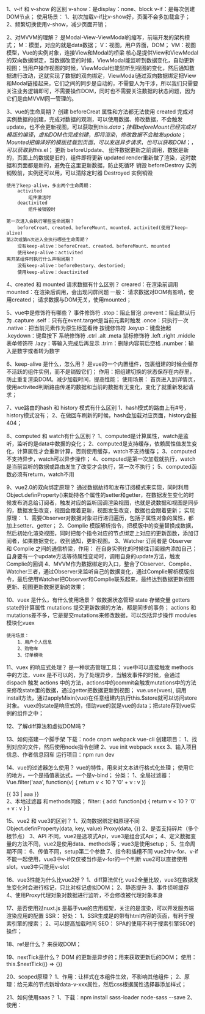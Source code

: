 1、v-if 和 v-show 的区别
    v-show：是display：none、block
    v-if：是每次创建DOM节点；
    使用场景：
        1、初次加载v-if比v-show好，页面不会多加载盒子；
        2、频繁切换使用v-show，减少页面开销；

2、对MVVM的理解？
    是Modal-View-ViewModal的缩写，前端开发的架构模式；
    M：模型，对应的就是data数据；
    V：视图，用户界面，DOM；
    VM：视图模型，Vue的实例对象，连接View和Modal的桥梁
    核心是提供View和ViewModal的双向数据绑定，当数据改变的时候，ViewModal能监听到数据变化，自动更新视图；当用户操作视图的时候，ViewModal也能监听到视图的变化，然后通知数据进行改动，这就实现了数据的双向绑定，ViewModal通过双向数据绑定把View和Modal链接起来，它们之间的同步是自动的，不需要人为干涉，所以我们只需要关注业务逻辑即可，不需要操作DOM，同时也不需要关注数据的状态问题，因为它们是由MVVM同一管理的。

3、vue的生命周期？
    创建
        beforeCreat
            属性和方法都无法使用
        created
            完成对实例数据的创建，完成对数据的观测，可以使用数据、修改数据，不会触发update，也不会更新视图，可以获取到this.$data；
    挂载
        beforeMount
            已经完成对模版的编译，虚拟DOM也完成创建，即将渲染，修改数据不会触发update；
        Mounted
            把编译好的模版挂载到页面，可以发送异步请求，也可以获取DOM；，可以获取到this.$el；
    更新
        beforeUpdate、
            组件数据更新之前调用，数据是新的，页面上的数据是旧的，组件即将更新
        updated
            render重新做了渲染，这时数据和页面都是新的，避免在这里更新数据，防止死循环
    销毁
        beforeDestroy
            实例销毁前，实例还可以用，可以清除定时器
        Destroyed
            实例销毁

    使用了keep-alive，多出两个生命周期：
        activited
            组件激活时
        deactivited
            组件被销毁时

    第一次进入会执行哪些生命周期？
        beforeCreat、created、beforeMount、mounted、activited(使用了keep-alive)
    第2次或第n次进入会执行哪些生命周期？
        没有keep-alive：beforeCreat、created、beforeMount、mounted
        使用keep-alive：activited
    离开某组件时执行什么声明周期？
        没有keep-alive：beforeDestory、destoried;
        使用keep-alive：deactivited

4、created 和 mounted 请求数据有什么区别？
    creared：在渲染前调用
    mounted：在渲染后调用，会出现闪屏问题
    一般：
        请求数据对DOM有影响，使用created；
        请求数据与DOM无关，使用mounted；

5、vue中是修饰符有哪些？
    事件修饰符
        .stop：阻止冒泡
        .prevent：阻止默认行为
        .capture
        .self：只有在event.target是当前元素时触发
        .once：只执行一次
        .native：把当前元素作为原生标签看待
    按键修饰符
        .keyup：键盘抬起
        .keydown：键盘按下
    系统修饰符
        .ctrl
        .alt
        .meta
    鼠标修饰符
        .left
        .right
        .middle
    表单修饰符
        .lazy：等输入完成后再显示
        .trim：删除内容前后空格
        .number：输入是数字或者转为数字

6、keep-alive 是什么，怎么用？
    是vue的一个内置组件，包裹组建的时候会缓存不活跃的组件实例，而不是销毁它们；
    作用：把组建切换的状态保存在内存里，防止重复渲染DOM。减少加载时间，提高性能；
    使用场景：
        首页进入到详情页，使用activited判断路由传递的数据和当前的数据有无变化，变化了就重新发起请求；

7、vue路由的hash 和 history 模式有什么区别
    1、hash模式的路由上有#号，history模式没有；
    2、在做回车刷新的时候，hash会加载对应页面，history会报404；

8、computed 和 watch有什么区别？
    1、computed是计算属性，watch是监听，监听的是data中数据的变化；
    2、computed是支持缓存，依赖属性值发生变化，计算属性才会重新计算，否则使用缓存，watch不支持缓存；
    3、computed不支持异步，watch可以异步操作；
    4、computed是第一次加载就执行，watch是当前监听的数据或路由发生了改变才会执行，第一次不执行；
    5、computed函数必须有return，watch不用

9、vue2.0的双向绑定原理？
    通过数据劫持和发布订阅模式来实现，同时利用Object.definProperty()来劫持各个属性的setter和getter，在数据发生变化的时候发布消息给订阅者，触发对应的监听回调渲染视图，也就是说数据和视图是同步的，数据发生改变，视图会跟着更新，视图发生改变，数据也会跟着更新；
    实现原理：
        1、需要Observer对数据对象进行递归遍历，包括子属性对象的属性，都加上setter、getter；
        2、Complie 模版解析指令，把模版中的变量替换成数据，然后初始化渲染视图，同时把每个指令对应的节点绑定上对应的更新函数，添加订阅者，如果数据变化，收到通知，更新视图。
        3、Watcher 订阅者是 Observer 和 Complie 之间的通信桥梁，作用：
            在自身实例化的时候往订阅器内添加自己；
            自身要有一个update方法等待属性变动时，调用自身的update方法，触发Complie的回调
        4、MVVM作为数据绑定的入口，整合了Observer、Complie、Watcher三者，通过Observer来监听自己的数据变化，通过Complie解析模版指令，最后使用Watcher把Observer和Complie联系起来，最终达到数据更新视图更新、视图更新数据更新的效果；

10、vuex 是什么，有什么使用场景？
    做数据状态管理
    state       存储变量
    getters     state的计算属性
    mutations   提交更新数据的方法，都是同步的事务；
    actions     和mutations差不多，它是提交mutations来修改数据，可以包括异步操作
    modules     模块化vuex

    使用场景：
        1、用户个人信息
        2、购物车
        3、订单模块

11、vuex 的响应式处理？
    是一种状态管理工具；
    vue中可以直接触发 methods 中的方法，vuex 是不可以的，为了处理异步，当触发事件的时候，会通过 dispach 触发 actions 中的方法，actions中的commit会触发mutations中的方法来修改state里的数据，通过getter把数据更新到视图；
    vue.use(vues), 调用install方法，通过applyMixin(vue)在任意组建内执行this.$store就可以访问store对象。
    vuex的state是响应式的，借助vue的就是vue的data；把state存到vue实例的组件之中；

12、了解diff算法和虚拟DOM吗？


13、如何搭建一个脚手架
    下载：node cnpm webpack vue-cli
    创建项目：
        1、找到对应的文件，然后使用node指令创建
        2、vue init webpack xxxx
        3、输入项目信息、作者信息回车
    运行项目：npm run dev

14、vue的过滤器怎么使用？
    vue的特性，用来对文本进行格式化处理；
    使用它的地方，一个是插值表达式，一个是v-bind；
    分类： 
        1、全局过滤器：
            Vue.filter('aaa', function(v) {
                return v < 10 ? '0' + v : v
            })
            <div>{{ 33 | aaa }}</div>
        2、本地过滤器
            和methods同级；
            filter: {
                add: function(v) {
                    return v < 10 ? '0' + v : v
                }
            }

15、vue2 和 vue3的区别？
    1、双向数据绑定和原理不同
        Object.definProperty(data, key, value) Proxy(data, {})
    2、是否支持碎片（多个根节点）
    3、API 不同，vue2是选项式Api，vue3是组合式Api；
    4、定义数据变量的方法不同，vue2是使用data、methods等；vue3是使用setup；
    5、生命周期不同：
    6、传值不同，setup第二个参数
    7、指令和插槽不同 
        vue2中v-for、v-if不能一起使用，vue3中v-if仅仅被当作是v-for的一个判断
        vue2可以直接使用slot，vue3中只能用v-slot

16、vue3性能为什么比vue2好？
    1、diff算法优化
        vue2全量比较，vue3在数据发生变化时会进行标记，只比对标记虚拟DOM；
    2、静态提升
    3、事件侦听缓存
    4、使用Proxy代理对象对数据进行监听，不会修改被代理对象本身

17、是否使用过nuxt.js
    是基于vue的应用框架，关注的是渲染，可以开发服务端渲染应用的配置
    SSR：
        好处：
            1、SSR生成是的带有html内容的页面，有利于搜索引擎的搜索；
            2、可以提高加载时间
    SEO：
    SPA的使用不利于搜索引擎SEO的操作；

18、ref是什么？
    来获取DOM；

19、nextTick是什么？
    DOM 的更新是异步的；用来获取更新后的DOM；
    使用：
        this.$nextTick(() => {})

20、scoped原理？
    1、作用：让样式在本组件生效，不影响其他组件；
    2、原理：给元素的节点新增data-v-xxx属性，然后css根据属性选择器添加样式；

21、如何使用saas？
    1、下载：npm install sass-loader node-sass --save
    2、使用：<style lang="sass" scoped></ style>
    3、样式穿透：
        .父元素 /deep/ .子元素 {}

22、组件之间的通信？
    1、父 ---> 子
        父组件：<Child :msg="msg" />
        子组件：使用props接收
            props: ['mas']
            props: {
                msh: 数据类型；
            }
    1、子 ---> 父
        父组件：<Child @childChange="getChildValue" />
        子组件：
            this.$emit('childChange', data)
                childChange——自定义事件名称
                data——传递的数据
    1、兄弟之间
        通过一个中转实现bus：
            import Vue from 'vue';
            export default new Vue;
        A兄弟组件传值：
            import bus from 'bus'
            bus.$emit('toBcom', data)
        B兄弟组件接收：
            import bus from 'bus'
            bus.$on('toBcom', (data) => {
                // data 就是传过来的数据
            })

23、props、data优先级
    props ===> methods ===> data ===> computed ===> watch 

24、vue打包后出现空白页？
    配置publicPath

25、vue 路由传值？
    1、显示：
        传递：
            this.$router.push({
                path: '/about',
                query: {
                    a: 1
                }
            })
        接收：
            this.$router.query.id;

    2、隐式：
        传递：
            this.$router.push({
                name: 'About',
                params: {
                    a: 1
                }
            })
        接收：
            this.$router.params.id;

26、路由导航守卫有哪些？
     1、全局
        beforeEach((to, from, next) => {})
        beforeResolve
        afterEach
     2、路由独享
        beforeEnter
     3、组价内；
        beforeRouterEnter、beforeRouterUpdate、beforeRouterLeave

    使用场景：
        判断是否登陆，如果登陆就next()，否则跳转到登陆页面；

27、diff算法的理解？
    功能：提升性能；
    虚拟DOM ===> 把DOM数据化
    虚拟节点：
        {
            children: [],
            data: {},
            elm: div,
            key: undefined,
            sel: 'div',
            text: '海绵宝宝',
        }
        对应真实节点为：<div>海绵宝宝</div>
    新老节点替换规则：
        1、如果新老节点不是同一个节点名称，直接暴力删除旧节点，创建新的节点；
        2、做同级比较，忽略跨层级移动；
        3、如果是相同类型节点：
            3.1、新节点没有childeren，那就证明是文本节点，创建文本节点替换旧节点；
            3.2、新节点有children，旧的没有，删除旧的，创建新的；
            3.3、新节点有children，旧的有children(diff算法核心：使用key值比对)：
                3.3.1、旧前 和 新前
                    匹配：旧前指针++、新前指针++；
                3.3.2、旧后 和 新后
                    匹配：旧后指针--、新后指针--；
                3.3.3、旧前 和 新后
                    匹配：旧前指针++、新后指针--；
                3.3.4、旧后 和 新前
                    匹配：旧后指针--、新前指针++；
                3.3.5、以上情况都不满足 ===> 查找
                3.3.6、创建和删除

        【注：为了提升性能，对列表节点一定要使用key，用来确认节点更改前后是不是同一个节点】

28、Composition API 与 Options API 有什么区别？
    在 Composition API 中，根据代码逻辑功能来组织的，一个功能所定义的所有 API 都会放到一起，这样即使功能复杂，代码量增大，都可以一下子定位到某个功能的所有代码，代码维护方便。它的最大特点就是：高内聚，低耦合。
    1、生命周期：
        beforeCreate===>setup()
        created=======>setup()
        beforeMount ===>onBeforeMount
        mounted=======>onMounted
        beforeUpdate===>onBeforeUpdate
        updated =======>onUpdated
        beforeUnmount ==>onBeforeUnmount
        unmounted =====>onUnmounted

29、watch 和 watchEffect 的区别？
    1、watch 需要传入监听的数据源，而 watchEffect 可以自动手机数据源作为依赖。
    2、watch 可以访问倒改变之前和之后的值，watchEffect 只能获取改变后的值。
    3、watch 运行的时候不会立即执行，值改变后才会执行，而 watchEffect 运行后可立即执行。这一点可以通过 watch 的配置项 immediate 改变。

30、v-for 和 v-if 优先级？
    1.在vue2中，v-for的优先级高于v-if；
    2.在vue3中，又恰好相反v-if的优先级是高于v-for的；